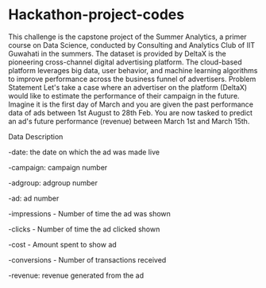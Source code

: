 # Hackathon-project-codes
This challenge is the capstone project of the Summer Analytics, a primer course on Data Science, conducted by Consulting and Analytics Club of IIT Guwahati in the summers.     The dataset is provided by DeltaX is the pioneering cross-channel digital advertising platform. The cloud-based platform leverages big data, user behavior, and machine learning algorithms to improve performance across the business funnel of advertisers.        Problem Statement    Let's take a case where an advertiser on the platform (DeltaX) would like to estimate the performance of their campaign in the future.  Imagine it is the first day of March and you are given the past performance data of ads between 1st August to 28th Feb. You are now tasked to predict an ad's future performance (revenue) between March 1st and March 15th.

Data Description

 -date: the date on which the ad was made live
 
 -campaign: campaign number
 
 -adgroup: adgroup number
 
 -ad: ad number
 
 -impressions - Number of time the ad was shown
 
 -clicks - Number of time the ad clicked shown
 
 -cost - Amount spent to show ad
 
 -conversions - Number of transactions received
 
 -revenue: revenue generated from the ad
